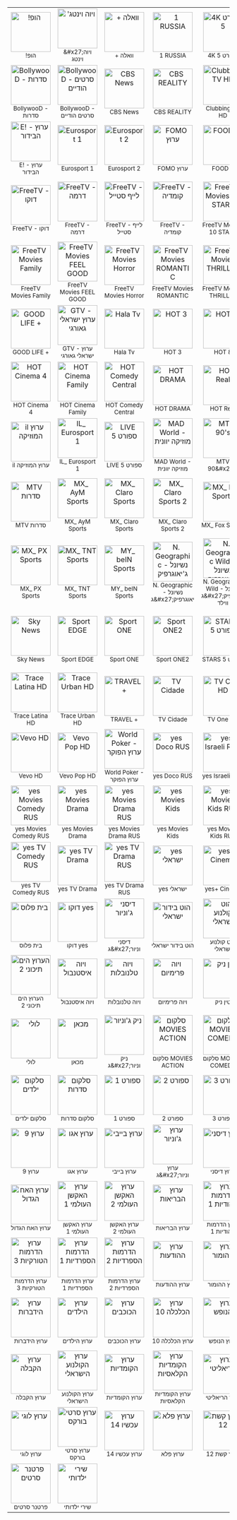 <table>
  <tr>
    <td align="center" valign="middle"><img alt="!הופ" src="https://raw.githubusercontent.com/shimon4-ux/resources/main/logos/%21%D7%94%D7%95%D7%A4.png" height="90"><br/><sub>!הופ</sub></td>
    <td align="center" valign="middle"><img alt="&#x27;ויוה וינטג" src="https://raw.githubusercontent.com/shimon4-ux/resources/main/logos/%27%D7%95%D7%99%D7%95%D7%94%20%D7%95%D7%99%D7%A0%D7%98%D7%92.png" height="90"><br/><sub>&amp;#x27;ויוה וינטג</sub></td>
    <td align="center" valign="middle"><img alt="+ וואלה" src="https://raw.githubusercontent.com/shimon4-ux/resources/main/logos/%2B%20%D7%95%D7%95%D7%90%D7%9C%D7%94.png" height="90"><br/><sub>+ וואלה</sub></td>
    <td align="center" valign="middle"><img alt="1 RUSSIA" src="https://raw.githubusercontent.com/shimon4-ux/resources/main/logos/1%20RUSSIA.png" height="90"><br/><sub>1 RUSSIA</sub></td>
    <td align="center" valign="middle"><img alt="4K ספורט 5" src="https://raw.githubusercontent.com/shimon4-ux/resources/main/logos/4K%20%D7%A1%D7%A4%D7%95%D7%A8%D7%98%205.png" height="90"><br/><sub>4K ספורט 5</sub></td>
    <td align="center" valign="middle"><img alt="A+" src="https://raw.githubusercontent.com/shimon4-ux/resources/main/logos/A%2B.png" height="90"><br/><sub>A+</sub></td>
    <td align="center" valign="middle"><img alt="Animal planet" src="https://raw.githubusercontent.com/shimon4-ux/resources/main/logos/Animal%20planet.png" height="90"><br/><sub>Animal planet</sub></td>
    <td align="center" valign="middle"><img alt="BBC News" src="https://raw.githubusercontent.com/shimon4-ux/resources/main/logos/BBC%20News.png" height="90"><br/><sub>BBC News</sub></td>
  </tr>
  <tr>
    <td align="center" valign="middle"><img alt="BollywooD - סדרות" src="https://raw.githubusercontent.com/shimon4-ux/resources/main/logos/BollywooD%20-%20%D7%A1%D7%93%D7%A8%D7%95%D7%AA.png" height="90"><br/><sub>BollywooD - סדרות</sub></td>
    <td align="center" valign="middle"><img alt="BollywooD - סרטים הודיים" src="https://raw.githubusercontent.com/shimon4-ux/resources/main/logos/BollywooD%20-%20%D7%A1%D7%A8%D7%98%D7%99%D7%9D%20%D7%94%D7%95%D7%93%D7%99%D7%99%D7%9D.png" height="90"><br/><sub>BollywooD - סרטים הודיים</sub></td>
    <td align="center" valign="middle"><img alt="CBS News" src="https://raw.githubusercontent.com/shimon4-ux/resources/main/logos/CBS%20News.jpg" height="90"><br/><sub>CBS News</sub></td>
    <td align="center" valign="middle"><img alt="CBS REALITY" src="https://raw.githubusercontent.com/shimon4-ux/resources/main/logos/CBS%20REALITY.png" height="90"><br/><sub>CBS REALITY</sub></td>
    <td align="center" valign="middle"><img alt="Clubbing TV HD" src="https://raw.githubusercontent.com/shimon4-ux/resources/main/logos/Clubbing%20TV%20HD.png" height="90"><br/><sub>Clubbing TV HD</sub></td>
    <td align="center" valign="middle"><img alt="CNN USA" src="https://raw.githubusercontent.com/shimon4-ux/resources/main/logos/CNN%20USA.png" height="90"><br/><sub>CNN USA</sub></td>
    <td align="center" valign="middle"><img alt="DAZN כדורגל נשים" src="https://raw.githubusercontent.com/shimon4-ux/resources/main/logos/DAZN%20%D7%9B%D7%93%D7%95%D7%A8%D7%92%D7%9C%20%D7%A0%D7%A9%D7%99%D7%9D.jpg" height="90"><br/><sub>DAZN כדורגל נשים</sub></td>
    <td align="center" valign="middle"><img alt="DAZN קומבט" src="https://raw.githubusercontent.com/shimon4-ux/resources/main/logos/DAZN%20%D7%A7%D7%95%D7%9E%D7%91%D7%98.jpg" height="90"><br/><sub>DAZN קומבט</sub></td>
  </tr>
  <tr>
    <td align="center" valign="middle"><img alt="E! - ערוץ הבידור" src="https://raw.githubusercontent.com/shimon4-ux/resources/main/logos/E%21%20-%20%D7%A2%D7%A8%D7%95%D7%A5%20%D7%94%D7%91%D7%99%D7%93%D7%95%D7%A8.png" height="90"><br/><sub>E! - ערוץ הבידור</sub></td>
    <td align="center" valign="middle"><img alt="Eurosport 1" src="https://raw.githubusercontent.com/shimon4-ux/resources/main/logos/Eurosport%201.png" height="90"><br/><sub>Eurosport 1</sub></td>
    <td align="center" valign="middle"><img alt="Eurosport 2" src="https://raw.githubusercontent.com/shimon4-ux/resources/main/logos/Eurosport%202.png" height="90"><br/><sub>Eurosport 2</sub></td>
    <td align="center" valign="middle"><img alt="FOMO ערוץ" src="https://raw.githubusercontent.com/shimon4-ux/resources/main/logos/FOMO%20%D7%A2%D7%A8%D7%95%D7%A5.png" height="90"><br/><sub>FOMO ערוץ</sub></td>
    <td align="center" valign="middle"><img alt="FOOD +" src="https://raw.githubusercontent.com/shimon4-ux/resources/main/logos/FOOD%20%2B.png" height="90"><br/><sub>FOOD +</sub></td>
    <td align="center" valign="middle"><img alt="Foody" src="https://raw.githubusercontent.com/shimon4-ux/resources/main/logos/Foody.png" height="90"><br/><sub>Foody</sub></td>
    <td align="center" valign="middle"><img alt="FreeTV - אוכל" src="https://raw.githubusercontent.com/shimon4-ux/resources/main/logos/FreeTV%20-%20%D7%90%D7%95%D7%9B%D7%9C.png" height="90"><br/><sub>FreeTV - אוכל</sub></td>
    <td align="center" valign="middle"><img alt="FreeTV - דוק" src="https://raw.githubusercontent.com/shimon4-ux/resources/main/logos/FreeTV%20-%20%D7%93%D7%95%D7%A7.png" height="90"><br/><sub>FreeTV - דוק</sub></td>
  </tr>
  <tr>
    <td align="center" valign="middle"><img alt="FreeTV - דוקו" src="https://raw.githubusercontent.com/shimon4-ux/resources/main/logos/FreeTV%20-%20%D7%93%D7%95%D7%A7%D7%95.png" height="90"><br/><sub>FreeTV - דוקו</sub></td>
    <td align="center" valign="middle"><img alt="FreeTV - דרמה" src="https://raw.githubusercontent.com/shimon4-ux/resources/main/logos/FreeTV%20-%20%D7%93%D7%A8%D7%9E%D7%94.png" height="90"><br/><sub>FreeTV - דרמה</sub></td>
    <td align="center" valign="middle"><img alt="FreeTV - לייף סטייל" src="https://raw.githubusercontent.com/shimon4-ux/resources/main/logos/FreeTV%20-%20%D7%9C%D7%99%D7%99%D7%A3%20%D7%A1%D7%98%D7%99%D7%99%D7%9C.png" height="90"><br/><sub>FreeTV - לייף סטייל</sub></td>
    <td align="center" valign="middle"><img alt="FreeTV - קומדיה" src="https://raw.githubusercontent.com/shimon4-ux/resources/main/logos/FreeTV%20-%20%D7%A7%D7%95%D7%9E%D7%93%D7%99%D7%94.png" height="90"><br/><sub>FreeTV - קומדיה</sub></td>
    <td align="center" valign="middle"><img alt="FreeTV Movies 10 STARS" src="https://raw.githubusercontent.com/shimon4-ux/resources/main/logos/FreeTV%20Movies%2010%20STARS.png" height="90"><br/><sub>FreeTV Movies 10 STARS</sub></td>
    <td align="center" valign="middle"><img alt="FreeTV Movies Action" src="https://raw.githubusercontent.com/shimon4-ux/resources/main/logos/FreeTV%20Movies%20Action.png" height="90"><br/><sub>FreeTV Movies Action</sub></td>
    <td align="center" valign="middle"><img alt="FreeTV Movies Comedy" src="https://raw.githubusercontent.com/shimon4-ux/resources/main/logos/FreeTV%20Movies%20Comedy.png" height="90"><br/><sub>FreeTV Movies Comedy</sub></td>
    <td align="center" valign="middle"><img alt="FreeTV Movies Drama" src="https://raw.githubusercontent.com/shimon4-ux/resources/main/logos/FreeTV%20Movies%20Drama.png" height="90"><br/><sub>FreeTV Movies Drama</sub></td>
  </tr>
  <tr>
    <td align="center" valign="middle"><img alt="FreeTV Movies Family" src="https://raw.githubusercontent.com/shimon4-ux/resources/main/logos/FreeTV%20Movies%20Family.png" height="90"><br/><sub>FreeTV Movies Family</sub></td>
    <td align="center" valign="middle"><img alt="FreeTV Movies FEEL GOOD" src="https://raw.githubusercontent.com/shimon4-ux/resources/main/logos/FreeTV%20Movies%20FEEL%20GOOD.png" height="90"><br/><sub>FreeTV Movies FEEL GOOD</sub></td>
    <td align="center" valign="middle"><img alt="FreeTV Movies Horror" src="https://raw.githubusercontent.com/shimon4-ux/resources/main/logos/FreeTV%20Movies%20Horror.png" height="90"><br/><sub>FreeTV Movies Horror</sub></td>
    <td align="center" valign="middle"><img alt="FreeTV Movies ROMANTIC" src="https://raw.githubusercontent.com/shimon4-ux/resources/main/logos/FreeTV%20Movies%20ROMANTIC.png" height="90"><br/><sub>FreeTV Movies ROMANTIC</sub></td>
    <td align="center" valign="middle"><img alt="FreeTV Movies THRILLER" src="https://raw.githubusercontent.com/shimon4-ux/resources/main/logos/FreeTV%20Movies%20THRILLER.png" height="90"><br/><sub>FreeTV Movies THRILLER</sub></td>
    <td align="center" valign="middle"><img alt="FreeTV Movies ישראלי" src="https://raw.githubusercontent.com/shimon4-ux/resources/main/logos/FreeTV%20Movies%20%D7%99%D7%A9%D7%A8%D7%90%D7%9C%D7%99.png" height="90"><br/><sub>FreeTV Movies ישראלי</sub></td>
    <td align="center" valign="middle"><img alt="FreeTV Series Global" src="https://raw.githubusercontent.com/shimon4-ux/resources/main/logos/FreeTV%20Series%20Global.png" height="90"><br/><sub>FreeTV Series Global</sub></td>
    <td align="center" valign="middle"><img alt="GOLD ספורט 5" src="https://raw.githubusercontent.com/shimon4-ux/resources/main/logos/GOLD%20%D7%A1%D7%A4%D7%95%D7%A8%D7%98%205.png" height="90"><br/><sub>GOLD ספורט 5</sub></td>
  </tr>
  <tr>
    <td align="center" valign="middle"><img alt="GOOD LIFE +" src="https://raw.githubusercontent.com/shimon4-ux/resources/main/logos/GOOD%20LIFE%20%2B.png" height="90"><br/><sub>GOOD LIFE +</sub></td>
    <td align="center" valign="middle"><img alt="GTV - ערוץ ישראלי גאורגי" src="https://raw.githubusercontent.com/shimon4-ux/resources/main/logos/GTV%20-%20%D7%A2%D7%A8%D7%95%D7%A5%20%D7%99%D7%A9%D7%A8%D7%90%D7%9C%D7%99%20%D7%92%D7%90%D7%95%D7%A8%D7%92%D7%99.png" height="90"><br/><sub>GTV - ערוץ ישראלי גאורגי</sub></td>
    <td align="center" valign="middle"><img alt="Hala Tv" src="https://raw.githubusercontent.com/shimon4-ux/resources/main/logos/Hala%20Tv.png" height="90"><br/><sub>Hala Tv</sub></td>
    <td align="center" valign="middle"><img alt="HOT 3" src="https://raw.githubusercontent.com/shimon4-ux/resources/main/logos/HOT%203.png" height="90"><br/><sub>HOT 3</sub></td>
    <td align="center" valign="middle"><img alt="HOT 8" src="https://raw.githubusercontent.com/shimon4-ux/resources/main/logos/HOT%208.png" height="90"><br/><sub>HOT 8</sub></td>
    <td align="center" valign="middle"><img alt="HOT Cinema 1" src="https://raw.githubusercontent.com/shimon4-ux/resources/main/logos/HOT%20Cinema%201.png" height="90"><br/><sub>HOT Cinema 1</sub></td>
    <td align="center" valign="middle"><img alt="HOT Cinema 2" src="https://raw.githubusercontent.com/shimon4-ux/resources/main/logos/HOT%20Cinema%202.png" height="90"><br/><sub>HOT Cinema 2</sub></td>
    <td align="center" valign="middle"><img alt="HOT Cinema 3" src="https://raw.githubusercontent.com/shimon4-ux/resources/main/logos/HOT%20Cinema%203.png" height="90"><br/><sub>HOT Cinema 3</sub></td>
  </tr>
  <tr>
    <td align="center" valign="middle"><img alt="HOT Cinema 4" src="https://raw.githubusercontent.com/shimon4-ux/resources/main/logos/HOT%20Cinema%204.png" height="90"><br/><sub>HOT Cinema 4</sub></td>
    <td align="center" valign="middle"><img alt="HOT Cinema Family" src="https://raw.githubusercontent.com/shimon4-ux/resources/main/logos/HOT%20Cinema%20Family.png" height="90"><br/><sub>HOT Cinema Family</sub></td>
    <td align="center" valign="middle"><img alt="HOT Comedy Central" src="https://raw.githubusercontent.com/shimon4-ux/resources/main/logos/HOT%20Comedy%20Central.png" height="90"><br/><sub>HOT Comedy Central</sub></td>
    <td align="center" valign="middle"><img alt="HOT DRAMA" src="https://raw.githubusercontent.com/shimon4-ux/resources/main/logos/HOT%20DRAMA.png" height="90"><br/><sub>HOT DRAMA</sub></td>
    <td align="center" valign="middle"><img alt="HOT Real" src="https://raw.githubusercontent.com/shimon4-ux/resources/main/logos/HOT%20Real.png" height="90"><br/><sub>HOT Real</sub></td>
    <td align="center" valign="middle"><img alt="HOT Zone" src="https://raw.githubusercontent.com/shimon4-ux/resources/main/logos/HOT%20Zone.png" height="90"><br/><sub>HOT Zone</sub></td>
    <td align="center" valign="middle"><img alt="i24NEWS בעברית" src="https://raw.githubusercontent.com/shimon4-ux/resources/main/logos/i24NEWS%20%D7%91%D7%A2%D7%91%D7%A8%D7%99%D7%AA.png" height="90"><br/><sub>i24NEWS בעברית</sub></td>
    <td align="center" valign="middle"><img alt="IETV ערוץ הישראלי-אתיופי" src="https://raw.githubusercontent.com/shimon4-ux/resources/main/logos/IETV%20%D7%A2%D7%A8%D7%95%D7%A5%20%D7%94%D7%99%D7%A9%D7%A8%D7%90%D7%9C%D7%99-%D7%90%D7%AA%D7%99%D7%95%D7%A4%D7%99.png" height="90"><br/><sub>IETV ערוץ הישראלי-אתיופי</sub></td>
  </tr>
  <tr>
    <td align="center" valign="middle"><img alt="il ערוץ המוזיקה" src="https://raw.githubusercontent.com/shimon4-ux/resources/main/logos/il%20%D7%A2%D7%A8%D7%95%D7%A5%20%D7%94%D7%9E%D7%95%D7%96%D7%99%D7%A7%D7%94.png" height="90"><br/><sub>il ערוץ המוזיקה</sub></td>
    <td align="center" valign="middle"><img alt="IL_ Eurosport 1" src="https://raw.githubusercontent.com/shimon4-ux/resources/main/logos/IL_%20Eurosport%201.png" height="90"><br/><sub>IL_ Eurosport 1</sub></td>
    <td align="center" valign="middle"><img alt="LIVE ספורט 5" src="https://raw.githubusercontent.com/shimon4-ux/resources/main/logos/LIVE%20%D7%A1%D7%A4%D7%95%D7%A8%D7%98%205.png" height="90"><br/><sub>LIVE ספורט 5</sub></td>
    <td align="center" valign="middle"><img alt="MAD World - מוזיקה יוונית" src="https://raw.githubusercontent.com/shimon4-ux/resources/main/logos/MAD%20World%20-%20%D7%9E%D7%95%D7%96%D7%99%D7%A7%D7%94%20%D7%99%D7%95%D7%95%D7%A0%D7%99%D7%AA.png" height="90"><br/><sub>MAD World - מוזיקה יוונית</sub></td>
    <td align="center" valign="middle"><img alt="MTV 90&#x27;s" src="https://raw.githubusercontent.com/shimon4-ux/resources/main/logos/MTV%2090%27s.png" height="90"><br/><sub>MTV 90&amp;#x27;s</sub></td>
    <td align="center" valign="middle"><img alt="MTV HITS" src="https://raw.githubusercontent.com/shimon4-ux/resources/main/logos/MTV%20HITS.png" height="90"><br/><sub>MTV HITS</sub></td>
    <td align="center" valign="middle"><img alt="MTV Israel" src="https://raw.githubusercontent.com/shimon4-ux/resources/main/logos/MTV%20Israel.png" height="90"><br/><sub>MTV Israel</sub></td>
    <td align="center" valign="middle"><img alt="MTV LIVE HD" src="https://raw.githubusercontent.com/shimon4-ux/resources/main/logos/MTV%20LIVE%20HD.png" height="90"><br/><sub>MTV LIVE HD</sub></td>
  </tr>
  <tr>
    <td align="center" valign="middle"><img alt="MTV סדרות" src="https://raw.githubusercontent.com/shimon4-ux/resources/main/logos/MTV%20%D7%A1%D7%93%D7%A8%D7%95%D7%AA.png" height="90"><br/><sub>MTV סדרות</sub></td>
    <td align="center" valign="middle"><img alt="MX_ AyM Sports" src="https://raw.githubusercontent.com/shimon4-ux/resources/main/logos/MX_%20AyM%20Sports.png" height="90"><br/><sub>MX_ AyM Sports</sub></td>
    <td align="center" valign="middle"><img alt="MX_ Claro Sports" src="https://raw.githubusercontent.com/shimon4-ux/resources/main/logos/MX_%20Claro%20Sports.png" height="90"><br/><sub>MX_ Claro Sports</sub></td>
    <td align="center" valign="middle"><img alt="MX_ Claro Sports 2" src="https://raw.githubusercontent.com/shimon4-ux/resources/main/logos/MX_%20Claro%20Sports%202.png" height="90"><br/><sub>MX_ Claro Sports 2</sub></td>
    <td align="center" valign="middle"><img alt="MX_ Fox Sports" src="https://raw.githubusercontent.com/shimon4-ux/resources/main/logos/MX_%20Fox%20Sports.png" height="90"><br/><sub>MX_ Fox Sports</sub></td>
    <td align="center" valign="middle"><img alt="MX_ Fox Sports 2" src="https://raw.githubusercontent.com/shimon4-ux/resources/main/logos/MX_%20Fox%20Sports%202.png" height="90"><br/><sub>MX_ Fox Sports 2</sub></td>
    <td align="center" valign="middle"><img alt="MX_ Fox Sports 3" src="https://raw.githubusercontent.com/shimon4-ux/resources/main/logos/MX_%20Fox%20Sports%203.png" height="90"><br/><sub>MX_ Fox Sports 3</sub></td>
    <td align="center" valign="middle"><img alt="MX_ Fox Sports Premium" src="https://raw.githubusercontent.com/shimon4-ux/resources/main/logos/MX_%20Fox%20Sports%20Premium.png" height="90"><br/><sub>MX_ Fox Sports Premium</sub></td>
  </tr>
  <tr>
    <td align="center" valign="middle"><img alt="MX_ PX Sports" src="https://raw.githubusercontent.com/shimon4-ux/resources/main/logos/MX_%20PX%20Sports.png" height="90"><br/><sub>MX_ PX Sports</sub></td>
    <td align="center" valign="middle"><img alt="MX_ TNT Sports" src="https://raw.githubusercontent.com/shimon4-ux/resources/main/logos/MX_%20TNT%20Sports.png" height="90"><br/><sub>MX_ TNT Sports</sub></td>
    <td align="center" valign="middle"><img alt="MY_ beIN Sports" src="https://raw.githubusercontent.com/shimon4-ux/resources/main/logos/MY_%20beIN%20Sports.png" height="90"><br/><sub>MY_ beIN Sports</sub></td>
    <td align="center" valign="middle"><img alt="N. Geographic - נשיונל ג&#x27;יאוגרפיק" src="https://raw.githubusercontent.com/shimon4-ux/resources/main/logos/N.%20Geographic%20-%20%D7%A0%D7%A9%D7%99%D7%95%D7%A0%D7%9C%20%D7%92%27%D7%99%D7%90%D7%95%D7%92%D7%A8%D7%A4%D7%99%D7%A7.png" height="90"><br/><sub>N. Geographic - נשיונל ג&amp;#x27;יאוגרפיק</sub></td>
    <td align="center" valign="middle"><img alt="N. Geographic Wild - נשיונל ג&#x27;יאוגרפיק ווילד" src="https://raw.githubusercontent.com/shimon4-ux/resources/main/logos/N.%20Geographic%20Wild%20-%20%D7%A0%D7%A9%D7%99%D7%95%D7%A0%D7%9C%20%D7%92%27%D7%99%D7%90%D7%95%D7%92%D7%A8%D7%A4%D7%99%D7%A7%20%D7%95%D7%95%D7%99%D7%9C%D7%93.png" height="90"><br/><sub>N. Geographic Wild - נשיונל ג&amp;#x27;יאוגרפיק ווילד</sub></td>
    <td align="center" valign="middle"><img alt="Nickelodeon - ניקלודיאון (yes)" src="https://raw.githubusercontent.com/shimon4-ux/resources/main/logos/Nickelodeon%20-%20%D7%A0%D7%99%D7%A7%D7%9C%D7%95%D7%93%D7%99%D7%90%D7%95%D7%9F%20%28yes%29.png" height="90"><br/><sub>Nickelodeon - ניקלודיאון (yes)</sub></td>
    <td align="center" valign="middle"><img alt="ONE Doco" src="https://raw.githubusercontent.com/shimon4-ux/resources/main/logos/ONE%20Doco.png" height="90"><br/><sub>ONE Doco</sub></td>
    <td align="center" valign="middle"><img alt="PLUS ספורט 5" src="https://raw.githubusercontent.com/shimon4-ux/resources/main/logos/PLUS%20%D7%A1%D7%A4%D7%95%D7%A8%D7%98%205.png" height="90"><br/><sub>PLUS ספורט 5</sub></td>
  </tr>
  <tr>
    <td align="center" valign="middle"><img alt="Sky News" src="https://raw.githubusercontent.com/shimon4-ux/resources/main/logos/Sky%20News.png" height="90"><br/><sub>Sky News</sub></td>
    <td align="center" valign="middle"><img alt="Sport EDGE" src="https://raw.githubusercontent.com/shimon4-ux/resources/main/logos/Sport%20EDGE.png" height="90"><br/><sub>Sport EDGE</sub></td>
    <td align="center" valign="middle"><img alt="Sport ONE" src="https://raw.githubusercontent.com/shimon4-ux/resources/main/logos/Sport%20ONE.png" height="90"><br/><sub>Sport ONE</sub></td>
    <td align="center" valign="middle"><img alt="Sport ONE2" src="https://raw.githubusercontent.com/shimon4-ux/resources/main/logos/Sport%20ONE2.png" height="90"><br/><sub>Sport ONE2</sub></td>
    <td align="center" valign="middle"><img alt="STARS ספורט 5" src="https://raw.githubusercontent.com/shimon4-ux/resources/main/logos/STARS%20%D7%A1%D7%A4%D7%95%D7%A8%D7%98%205.png" height="90"><br/><sub>STARS ספורט 5</sub></td>
    <td align="center" valign="middle"><img alt="Stingray Naturescape HD" src="https://raw.githubusercontent.com/shimon4-ux/resources/main/logos/Stingray%20Naturescape%20HD.png" height="90"><br/><sub>Stingray Naturescape HD</sub></td>
    <td align="center" valign="middle"><img alt="Tele Ritmo HD" src="https://raw.githubusercontent.com/shimon4-ux/resources/main/logos/Tele%20Ritmo%20HD.png" height="90"><br/><sub>Tele Ritmo HD</sub></td>
    <td align="center" valign="middle"><img alt="TLC" src="https://raw.githubusercontent.com/shimon4-ux/resources/main/logos/TLC.png" height="90"><br/><sub>TLC</sub></td>
  </tr>
  <tr>
    <td align="center" valign="middle"><img alt="Trace Latina HD" src="https://raw.githubusercontent.com/shimon4-ux/resources/main/logos/Trace%20Latina%20HD.png" height="90"><br/><sub>Trace Latina HD</sub></td>
    <td align="center" valign="middle"><img alt="Trace Urban HD" src="https://raw.githubusercontent.com/shimon4-ux/resources/main/logos/Trace%20Urban%20HD.png" height="90"><br/><sub>Trace Urban HD</sub></td>
    <td align="center" valign="middle"><img alt="TRAVEL +" src="https://raw.githubusercontent.com/shimon4-ux/resources/main/logos/TRAVEL%20%2B.png" height="90"><br/><sub>TRAVEL +</sub></td>
    <td align="center" valign="middle"><img alt="TV Cidade" src="https://raw.githubusercontent.com/shimon4-ux/resources/main/logos/TV%20Cidade.png" height="90"><br/><sub>TV Cidade</sub></td>
    <td align="center" valign="middle"><img alt="TV One HD" src="https://raw.githubusercontent.com/shimon4-ux/resources/main/logos/TV%20One%20HD.png" height="90"><br/><sub>TV One HD</sub></td>
    <td align="center" valign="middle"><img alt="UFC Fight Pass" src="https://raw.githubusercontent.com/shimon4-ux/resources/main/logos/UFC%20Fight%20Pass.png" height="90"><br/><sub>UFC Fight Pass</sub></td>
    <td align="center" valign="middle"><img alt="US_ beIN Sports 3" src="https://raw.githubusercontent.com/shimon4-ux/resources/main/logos/US_%20beIN%20Sports%203.png" height="90"><br/><sub>US_ beIN Sports 3</sub></td>
    <td align="center" valign="middle"><img alt="UTV HD" src="https://raw.githubusercontent.com/shimon4-ux/resources/main/logos/UTV%20HD.png" height="90"><br/><sub>UTV HD</sub></td>
  </tr>
  <tr>
    <td align="center" valign="middle"><img alt="Vevo HD" src="https://raw.githubusercontent.com/shimon4-ux/resources/main/logos/Vevo%20HD.png" height="90"><br/><sub>Vevo HD</sub></td>
    <td align="center" valign="middle"><img alt="Vevo Pop HD" src="https://raw.githubusercontent.com/shimon4-ux/resources/main/logos/Vevo%20Pop%20HD.png" height="90"><br/><sub>Vevo Pop HD</sub></td>
    <td align="center" valign="middle"><img alt="World Poker - ערוץ הפוקר" src="https://raw.githubusercontent.com/shimon4-ux/resources/main/logos/World%20Poker%20-%20%D7%A2%D7%A8%D7%95%D7%A5%20%D7%94%D7%A4%D7%95%D7%A7%D7%A8.png" height="90"><br/><sub>World Poker - ערוץ הפוקר</sub></td>
    <td align="center" valign="middle"><img alt="yes Doco RUS" src="https://raw.githubusercontent.com/shimon4-ux/resources/main/logos/yes%20Doco%20RUS.png" height="90"><br/><sub>yes Doco RUS</sub></td>
    <td align="center" valign="middle"><img alt="yes Israeli RUS" src="https://raw.githubusercontent.com/shimon4-ux/resources/main/logos/yes%20Israeli%20RUS.png" height="90"><br/><sub>yes Israeli RUS</sub></td>
    <td align="center" valign="middle"><img alt="yes Movies Action" src="https://raw.githubusercontent.com/shimon4-ux/resources/main/logos/yes%20Movies%20Action.png" height="90"><br/><sub>yes Movies Action</sub></td>
    <td align="center" valign="middle"><img alt="yes Movies Action RUS" src="https://raw.githubusercontent.com/shimon4-ux/resources/main/logos/yes%20Movies%20Action%20RUS.png" height="90"><br/><sub>yes Movies Action RUS</sub></td>
    <td align="center" valign="middle"><img alt="yes Movies Comedy" src="https://raw.githubusercontent.com/shimon4-ux/resources/main/logos/yes%20Movies%20Comedy.png" height="90"><br/><sub>yes Movies Comedy</sub></td>
  </tr>
  <tr>
    <td align="center" valign="middle"><img alt="yes Movies Comedy RUS" src="https://raw.githubusercontent.com/shimon4-ux/resources/main/logos/yes%20Movies%20Comedy%20RUS.png" height="90"><br/><sub>yes Movies Comedy RUS</sub></td>
    <td align="center" valign="middle"><img alt="yes Movies Drama" src="https://raw.githubusercontent.com/shimon4-ux/resources/main/logos/yes%20Movies%20Drama.png" height="90"><br/><sub>yes Movies Drama</sub></td>
    <td align="center" valign="middle"><img alt="yes Movies Drama RUS" src="https://raw.githubusercontent.com/shimon4-ux/resources/main/logos/yes%20Movies%20Drama%20RUS.png" height="90"><br/><sub>yes Movies Drama RUS</sub></td>
    <td align="center" valign="middle"><img alt="yes Movies Kids" src="https://raw.githubusercontent.com/shimon4-ux/resources/main/logos/yes%20Movies%20Kids.png" height="90"><br/><sub>yes Movies Kids</sub></td>
    <td align="center" valign="middle"><img alt="yes Movies Kids RUS" src="https://raw.githubusercontent.com/shimon4-ux/resources/main/logos/yes%20Movies%20Kids%20RUS.png" height="90"><br/><sub>yes Movies Kids RUS</sub></td>
    <td align="center" valign="middle"><img alt="yes TV Action" src="https://raw.githubusercontent.com/shimon4-ux/resources/main/logos/yes%20TV%20Action.png" height="90"><br/><sub>yes TV Action</sub></td>
    <td align="center" valign="middle"><img alt="yes TV Action RUS" src="https://raw.githubusercontent.com/shimon4-ux/resources/main/logos/yes%20TV%20Action%20RUS.png" height="90"><br/><sub>yes TV Action RUS</sub></td>
    <td align="center" valign="middle"><img alt="yes TV Comedy" src="https://raw.githubusercontent.com/shimon4-ux/resources/main/logos/yes%20TV%20Comedy.png" height="90"><br/><sub>yes TV Comedy</sub></td>
  </tr>
  <tr>
    <td align="center" valign="middle"><img alt="yes TV Comedy RUS" src="https://raw.githubusercontent.com/shimon4-ux/resources/main/logos/yes%20TV%20Comedy%20RUS.png" height="90"><br/><sub>yes TV Comedy RUS</sub></td>
    <td align="center" valign="middle"><img alt="yes TV Drama" src="https://raw.githubusercontent.com/shimon4-ux/resources/main/logos/yes%20TV%20Drama.png" height="90"><br/><sub>yes TV Drama</sub></td>
    <td align="center" valign="middle"><img alt="yes TV Drama RUS" src="https://raw.githubusercontent.com/shimon4-ux/resources/main/logos/yes%20TV%20Drama%20RUS.png" height="90"><br/><sub>yes TV Drama RUS</sub></td>
    <td align="center" valign="middle"><img alt="yes ישראלי" src="https://raw.githubusercontent.com/shimon4-ux/resources/main/logos/yes%20%D7%99%D7%A9%D7%A8%D7%90%D7%9C%D7%99.png" height="90"><br/><sub>yes ישראלי</sub></td>
    <td align="center" valign="middle"><img alt="yes+ Cinema" src="https://raw.githubusercontent.com/shimon4-ux/resources/main/logos/yes%2B%20Cinema.png" height="90"><br/><sub>yes+ Cinema</sub></td>
    <td align="center" valign="middle"><img alt="yes+ Diamonds" src="https://raw.githubusercontent.com/shimon4-ux/resources/main/logos/yes%2B%20Diamonds.png" height="90"><br/><sub>yes+ Diamonds</sub></td>
    <td align="center" valign="middle"><img alt="Zoom - זום" src="https://raw.githubusercontent.com/shimon4-ux/resources/main/logos/Zoom%20-%20%D7%96%D7%95%D7%9D.png" height="90"><br/><sub>Zoom - זום</sub></td>
    <td align="center" valign="middle"><img alt="Zoom Toon" src="https://raw.githubusercontent.com/shimon4-ux/resources/main/logos/Zoom%20Toon.png" height="90"><br/><sub>Zoom Toon</sub></td>
  </tr>
  <tr>
    <td align="center" valign="middle"><img alt="בית פלוס" src="https://raw.githubusercontent.com/shimon4-ux/resources/main/logos/%D7%91%D7%99%D7%AA%20%D7%A4%D7%9C%D7%95%D7%A1.png" height="90"><br/><sub>בית פלוס</sub></td>
    <td align="center" valign="middle"><img alt="דוקו yes" src="https://raw.githubusercontent.com/shimon4-ux/resources/main/logos/%D7%93%D7%95%D7%A7%D7%95%20yes.png" height="90"><br/><sub>דוקו yes</sub></td>
    <td align="center" valign="middle"><img alt="דיסני ג&#x27;וניור" src="https://raw.githubusercontent.com/shimon4-ux/resources/main/logos/%D7%93%D7%99%D7%A1%D7%A0%D7%99%20%D7%92%27%D7%95%D7%A0%D7%99%D7%95%D7%A8.png" height="90"><br/><sub>דיסני ג&amp;#x27;וניור</sub></td>
    <td align="center" valign="middle"><img alt="הוט בידור ישראלי" src="https://raw.githubusercontent.com/shimon4-ux/resources/main/logos/%D7%94%D7%95%D7%98%20%D7%91%D7%99%D7%93%D7%95%D7%A8%20%D7%99%D7%A9%D7%A8%D7%90%D7%9C%D7%99.png" height="90"><br/><sub>הוט בידור ישראלי</sub></td>
    <td align="center" valign="middle"><img alt="הוט קולנוע ישראלי" src="https://raw.githubusercontent.com/shimon4-ux/resources/main/logos/%D7%94%D7%95%D7%98%20%D7%A7%D7%95%D7%9C%D7%A0%D7%95%D7%A2%20%D7%99%D7%A9%D7%A8%D7%90%D7%9C%D7%99.png" height="90"><br/><sub>הוט קולנוע ישראלי</sub></td>
    <td align="center" valign="middle"><img alt="הופ! ילדות ישראלית" src="https://raw.githubusercontent.com/shimon4-ux/resources/main/logos/%D7%94%D7%95%D7%A4%21%20%D7%99%D7%9C%D7%93%D7%95%D7%AA%20%D7%99%D7%A9%D7%A8%D7%90%D7%9C%D7%99%D7%AA.png" height="90"><br/><sub>הופ! ילדות ישראלית</sub></td>
    <td align="center" valign="middle"><img alt="הערוץ הים תיכוני" src="https://raw.githubusercontent.com/shimon4-ux/resources/main/logos/%D7%94%D7%A2%D7%A8%D7%95%D7%A5%20%D7%94%D7%99%D7%9D%20%D7%AA%D7%99%D7%9B%D7%95%D7%A0%D7%99.png" height="90"><br/><sub>הערוץ הים תיכוני</sub></td>
    <td align="center" valign="middle"><img alt="הערוץ הים תיכוני +" src="https://raw.githubusercontent.com/shimon4-ux/resources/main/logos/%D7%94%D7%A2%D7%A8%D7%95%D7%A5%20%D7%94%D7%99%D7%9D%20%D7%AA%D7%99%D7%9B%D7%95%D7%A0%D7%99%20%2B.png" height="90"><br/><sub>הערוץ הים תיכוני +</sub></td>
  </tr>
  <tr>
    <td align="center" valign="middle"><img alt="הערוץ הים תיכוני 2" src="https://raw.githubusercontent.com/shimon4-ux/resources/main/logos/%D7%94%D7%A2%D7%A8%D7%95%D7%A5%20%D7%94%D7%99%D7%9D%20%D7%AA%D7%99%D7%9B%D7%95%D7%A0%D7%99%202.png" height="90"><br/><sub>הערוץ הים תיכוני 2</sub></td>
    <td align="center" valign="middle"><img alt="ויוה איסטנבול" src="https://raw.githubusercontent.com/shimon4-ux/resources/main/logos/%D7%95%D7%99%D7%95%D7%94%20%D7%90%D7%99%D7%A1%D7%98%D7%A0%D7%91%D7%95%D7%9C.png" height="90"><br/><sub>ויוה איסטנבול</sub></td>
    <td align="center" valign="middle"><img alt="ויוה טלנובלות" src="https://raw.githubusercontent.com/shimon4-ux/resources/main/logos/%D7%95%D7%99%D7%95%D7%94%20%D7%98%D7%9C%D7%A0%D7%95%D7%91%D7%9C%D7%95%D7%AA.png" height="90"><br/><sub>ויוה טלנובלות</sub></td>
    <td align="center" valign="middle"><img alt="ויוה פרימיום" src="https://raw.githubusercontent.com/shimon4-ux/resources/main/logos/%D7%95%D7%99%D7%95%D7%94%20%D7%A4%D7%A8%D7%99%D7%9E%D7%99%D7%95%D7%9D.png" height="90"><br/><sub>ויוה פרימיום</sub></td>
    <td align="center" valign="middle"><img alt="טין ניק" src="https://raw.githubusercontent.com/shimon4-ux/resources/main/logos/%D7%98%D7%99%D7%9F%20%D7%A0%D7%99%D7%A7.png" height="90"><br/><sub>טין ניק</sub></td>
    <td align="center" valign="middle"><img alt="ילדותי" src="https://raw.githubusercontent.com/shimon4-ux/resources/main/logos/%D7%99%D7%9C%D7%93%D7%95%D7%AA%D7%99.png" height="90"><br/><sub>ילדותי</sub></td>
    <td align="center" valign="middle"><img alt="כאן חינוכית" src="https://raw.githubusercontent.com/shimon4-ux/resources/main/logos/%D7%9B%D7%90%D7%9F%20%D7%97%D7%99%D7%A0%D7%95%D7%9B%D7%99%D7%AA.png" height="90"><br/><sub>כאן חינוכית</sub></td>
    <td align="center" valign="middle"><img alt="כנסת 99" src="https://raw.githubusercontent.com/shimon4-ux/resources/main/logos/%D7%9B%D7%A0%D7%A1%D7%AA%2099.png" height="90"><br/><sub>כנסת 99</sub></td>
  </tr>
  <tr>
    <td align="center" valign="middle"><img alt="לולי" src="https://raw.githubusercontent.com/shimon4-ux/resources/main/logos/%D7%9C%D7%95%D7%9C%D7%99.png" height="90"><br/><sub>לולי</sub></td>
    <td align="center" valign="middle"><img alt="מכאן" src="https://raw.githubusercontent.com/shimon4-ux/resources/main/logos/%D7%9E%D7%9B%D7%90%D7%9F.png" height="90"><br/><sub>מכאן</sub></td>
    <td align="center" valign="middle"><img alt="ניק ג&#x27;וניור" src="https://raw.githubusercontent.com/shimon4-ux/resources/main/logos/%D7%A0%D7%99%D7%A7%20%D7%92%27%D7%95%D7%A0%D7%99%D7%95%D7%A8.png" height="90"><br/><sub>ניק ג&amp;#x27;וניור</sub></td>
    <td align="center" valign="middle"><img alt="סלקום MOVIES ACTION" src="https://raw.githubusercontent.com/shimon4-ux/resources/main/logos/%D7%A1%D7%9C%D7%A7%D7%95%D7%9D%20MOVIES%20ACTION.png" height="90"><br/><sub>סלקום MOVIES ACTION</sub></td>
    <td align="center" valign="middle"><img alt="סלקום MOVIES COMEDY" src="https://raw.githubusercontent.com/shimon4-ux/resources/main/logos/%D7%A1%D7%9C%D7%A7%D7%95%D7%9D%20MOVIES%20COMEDY.png" height="90"><br/><sub>סלקום MOVIES COMEDY</sub></td>
    <td align="center" valign="middle"><img alt="סלקום MOVIES DRAMA" src="https://raw.githubusercontent.com/shimon4-ux/resources/main/logos/%D7%A1%D7%9C%D7%A7%D7%95%D7%9D%20MOVIES%20DRAMA.png" height="90"><br/><sub>סלקום MOVIES DRAMA</sub></td>
    <td align="center" valign="middle"><img alt="סלקום MOVIES Family" src="https://raw.githubusercontent.com/shimon4-ux/resources/main/logos/%D7%A1%D7%9C%D7%A7%D7%95%D7%9D%20MOVIES%20Family.png" height="90"><br/><sub>סלקום MOVIES Family</sub></td>
    <td align="center" valign="middle"><img alt="סלקום דוקו" src="https://raw.githubusercontent.com/shimon4-ux/resources/main/logos/%D7%A1%D7%9C%D7%A7%D7%95%D7%9D%20%D7%93%D7%95%D7%A7%D7%95.png" height="90"><br/><sub>סלקום דוקו</sub></td>
  </tr>
  <tr>
    <td align="center" valign="middle"><img alt="סלקום ילדים" src="https://raw.githubusercontent.com/shimon4-ux/resources/main/logos/%D7%A1%D7%9C%D7%A7%D7%95%D7%9D%20%D7%99%D7%9C%D7%93%D7%99%D7%9D.png" height="90"><br/><sub>סלקום ילדים</sub></td>
    <td align="center" valign="middle"><img alt="סלקום סדרות" src="https://raw.githubusercontent.com/shimon4-ux/resources/main/logos/%D7%A1%D7%9C%D7%A7%D7%95%D7%9D%20%D7%A1%D7%93%D7%A8%D7%95%D7%AA.png" height="90"><br/><sub>סלקום סדרות</sub></td>
    <td align="center" valign="middle"><img alt="ספורט 1" src="https://raw.githubusercontent.com/shimon4-ux/resources/main/logos/%D7%A1%D7%A4%D7%95%D7%A8%D7%98%201.png" height="90"><br/><sub>ספורט 1</sub></td>
    <td align="center" valign="middle"><img alt="ספורט 2" src="https://raw.githubusercontent.com/shimon4-ux/resources/main/logos/%D7%A1%D7%A4%D7%95%D7%A8%D7%98%202.png" height="90"><br/><sub>ספורט 2</sub></td>
    <td align="center" valign="middle"><img alt="ספורט 3" src="https://raw.githubusercontent.com/shimon4-ux/resources/main/logos/%D7%A1%D7%A4%D7%95%D7%A8%D7%98%203.png" height="90"><br/><sub>ספורט 3</sub></td>
    <td align="center" valign="middle"><img alt="ספורט 4" src="https://raw.githubusercontent.com/shimon4-ux/resources/main/logos/%D7%A1%D7%A4%D7%95%D7%A8%D7%98%204.png" height="90"><br/><sub>ספורט 4</sub></td>
    <td align="center" valign="middle"><img alt="ספורט 5" src="https://raw.githubusercontent.com/shimon4-ux/resources/main/logos/%D7%A1%D7%A4%D7%95%D7%A8%D7%98%205.png" height="90"><br/><sub>ספורט 5</sub></td>
    <td align="center" valign="middle"><img alt="ערוץ 24" src="https://raw.githubusercontent.com/shimon4-ux/resources/main/logos/%D7%A2%D7%A8%D7%95%D7%A5%2024.png" height="90"><br/><sub>ערוץ 24</sub></td>
  </tr>
  <tr>
    <td align="center" valign="middle"><img alt="ערוץ 9" src="https://raw.githubusercontent.com/shimon4-ux/resources/main/logos/%D7%A2%D7%A8%D7%95%D7%A5%209.png" height="90"><br/><sub>ערוץ 9</sub></td>
    <td align="center" valign="middle"><img alt="ערוץ אגו" src="https://raw.githubusercontent.com/shimon4-ux/resources/main/logos/%D7%A2%D7%A8%D7%95%D7%A5%20%D7%90%D7%92%D7%95.png" height="90"><br/><sub>ערוץ אגו</sub></td>
    <td align="center" valign="middle"><img alt="ערוץ בייבי" src="https://raw.githubusercontent.com/shimon4-ux/resources/main/logos/%D7%A2%D7%A8%D7%95%D7%A5%20%D7%91%D7%99%D7%99%D7%91%D7%99.png" height="90"><br/><sub>ערוץ בייבי</sub></td>
    <td align="center" valign="middle"><img alt="ערוץ ג&#x27;וניור" src="https://raw.githubusercontent.com/shimon4-ux/resources/main/logos/%D7%A2%D7%A8%D7%95%D7%A5%20%D7%92%27%D7%95%D7%A0%D7%99%D7%95%D7%A8.png" height="90"><br/><sub>ערוץ ג&amp;#x27;וניור</sub></td>
    <td align="center" valign="middle"><img alt="ערוץ דיסני" src="https://raw.githubusercontent.com/shimon4-ux/resources/main/logos/%D7%A2%D7%A8%D7%95%D7%A5%20%D7%93%D7%99%D7%A1%D7%A0%D7%99.png" height="90"><br/><sub>ערוץ דיסני</sub></td>
    <td align="center" valign="middle"><img alt="ערוץ דיסקברי" src="https://raw.githubusercontent.com/shimon4-ux/resources/main/logos/%D7%A2%D7%A8%D7%95%D7%A5%20%D7%93%D7%99%D7%A1%D7%A7%D7%91%D7%A8%D7%99.png" height="90"><br/><sub>ערוץ דיסקברי</sub></td>
    <td align="center" valign="middle"><img alt="ערוץ האוכל" src="https://raw.githubusercontent.com/shimon4-ux/resources/main/logos/%D7%A2%D7%A8%D7%95%D7%A5%20%D7%94%D7%90%D7%95%D7%9B%D7%9C.png" height="90"><br/><sub>ערוץ האוכל</sub></td>
    <td align="center" valign="middle"><img alt="ערוץ האופנה הישראלי" src="https://raw.githubusercontent.com/shimon4-ux/resources/main/logos/%D7%A2%D7%A8%D7%95%D7%A5%20%D7%94%D7%90%D7%95%D7%A4%D7%A0%D7%94%20%D7%94%D7%99%D7%A9%D7%A8%D7%90%D7%9C%D7%99.png" height="90"><br/><sub>ערוץ האופנה הישראלי</sub></td>
  </tr>
  <tr>
    <td align="center" valign="middle"><img alt="ערוץ האח הגדול" src="https://raw.githubusercontent.com/shimon4-ux/resources/main/logos/%D7%A2%D7%A8%D7%95%D7%A5%20%D7%94%D7%90%D7%97%20%D7%94%D7%92%D7%93%D7%95%D7%9C.png" height="90"><br/><sub>ערוץ האח הגדול</sub></td>
    <td align="center" valign="middle"><img alt="ערוץ האקשן העולמי 1" src="https://raw.githubusercontent.com/shimon4-ux/resources/main/logos/%D7%A2%D7%A8%D7%95%D7%A5%20%D7%94%D7%90%D7%A7%D7%A9%D7%9F%20%D7%94%D7%A2%D7%95%D7%9C%D7%9E%D7%99%201.png" height="90"><br/><sub>ערוץ האקשן העולמי 1</sub></td>
    <td align="center" valign="middle"><img alt="ערוץ האקשן העולמי 2" src="https://raw.githubusercontent.com/shimon4-ux/resources/main/logos/%D7%A2%D7%A8%D7%95%D7%A5%20%D7%94%D7%90%D7%A7%D7%A9%D7%9F%20%D7%94%D7%A2%D7%95%D7%9C%D7%9E%D7%99%202.png" height="90"><br/><sub>ערוץ האקשן העולמי 2</sub></td>
    <td align="center" valign="middle"><img alt="ערוץ הבריאות" src="https://raw.githubusercontent.com/shimon4-ux/resources/main/logos/%D7%A2%D7%A8%D7%95%D7%A5%20%D7%94%D7%91%D7%A8%D7%99%D7%90%D7%95%D7%AA.png" height="90"><br/><sub>ערוץ הבריאות</sub></td>
    <td align="center" valign="middle"><img alt="ערוץ הדרמות ההודיות 1" src="https://raw.githubusercontent.com/shimon4-ux/resources/main/logos/%D7%A2%D7%A8%D7%95%D7%A5%20%D7%94%D7%93%D7%A8%D7%9E%D7%95%D7%AA%20%D7%94%D7%94%D7%95%D7%93%D7%99%D7%95%D7%AA%201.png" height="90"><br/><sub>ערוץ הדרמות ההודיות 1</sub></td>
    <td align="center" valign="middle"><img alt="ערוץ הדרמות ההודיות 2" src="https://raw.githubusercontent.com/shimon4-ux/resources/main/logos/%D7%A2%D7%A8%D7%95%D7%A5%20%D7%94%D7%93%D7%A8%D7%9E%D7%95%D7%AA%20%D7%94%D7%94%D7%95%D7%93%D7%99%D7%95%D7%AA%202.png" height="90"><br/><sub>ערוץ הדרמות ההודיות 2</sub></td>
    <td align="center" valign="middle"><img alt="ערוץ הדרמות הטורקיות +" src="https://raw.githubusercontent.com/shimon4-ux/resources/main/logos/%D7%A2%D7%A8%D7%95%D7%A5%20%D7%94%D7%93%D7%A8%D7%9E%D7%95%D7%AA%20%D7%94%D7%98%D7%95%D7%A8%D7%A7%D7%99%D7%95%D7%AA%20%2B.png" height="90"><br/><sub>ערוץ הדרמות הטורקיות +</sub></td>
    <td align="center" valign="middle"><img alt="ערוץ הדרמות הטורקיות 2" src="https://raw.githubusercontent.com/shimon4-ux/resources/main/logos/%D7%A2%D7%A8%D7%95%D7%A5%20%D7%94%D7%93%D7%A8%D7%9E%D7%95%D7%AA%20%D7%94%D7%98%D7%95%D7%A8%D7%A7%D7%99%D7%95%D7%AA%202.png" height="90"><br/><sub>ערוץ הדרמות הטורקיות 2</sub></td>
  </tr>
  <tr>
    <td align="center" valign="middle"><img alt="ערוץ הדרמות הטורקיות 3" src="https://raw.githubusercontent.com/shimon4-ux/resources/main/logos/%D7%A2%D7%A8%D7%95%D7%A5%20%D7%94%D7%93%D7%A8%D7%9E%D7%95%D7%AA%20%D7%94%D7%98%D7%95%D7%A8%D7%A7%D7%99%D7%95%D7%AA%203.png" height="90"><br/><sub>ערוץ הדרמות הטורקיות 3</sub></td>
    <td align="center" valign="middle"><img alt="ערוץ הדרמות הספרדיות 1" src="https://raw.githubusercontent.com/shimon4-ux/resources/main/logos/%D7%A2%D7%A8%D7%95%D7%A5%20%D7%94%D7%93%D7%A8%D7%9E%D7%95%D7%AA%20%D7%94%D7%A1%D7%A4%D7%A8%D7%93%D7%99%D7%95%D7%AA%201.png" height="90"><br/><sub>ערוץ הדרמות הספרדיות 1</sub></td>
    <td align="center" valign="middle"><img alt="ערוץ הדרמות הספרדיות 2" src="https://raw.githubusercontent.com/shimon4-ux/resources/main/logos/%D7%A2%D7%A8%D7%95%D7%A5%20%D7%94%D7%93%D7%A8%D7%9E%D7%95%D7%AA%20%D7%94%D7%A1%D7%A4%D7%A8%D7%93%D7%99%D7%95%D7%AA%202.png" height="90"><br/><sub>ערוץ הדרמות הספרדיות 2</sub></td>
    <td align="center" valign="middle"><img alt="ערוץ ההודעות" src="https://raw.githubusercontent.com/shimon4-ux/resources/main/logos/%D7%A2%D7%A8%D7%95%D7%A5%20%D7%94%D7%94%D7%95%D7%93%D7%A2%D7%95%D7%AA.png" height="90"><br/><sub>ערוץ ההודעות</sub></td>
    <td align="center" valign="middle"><img alt="ערוץ ההומור" src="https://raw.githubusercontent.com/shimon4-ux/resources/main/logos/%D7%A2%D7%A8%D7%95%D7%A5%20%D7%94%D7%94%D7%95%D7%9E%D7%95%D7%A8.png" height="90"><br/><sub>ערוץ ההומור</sub></td>
    <td align="center" valign="middle"><img alt="ערוץ ההיסטוריה" src="https://raw.githubusercontent.com/shimon4-ux/resources/main/logos/%D7%A2%D7%A8%D7%95%D7%A5%20%D7%94%D7%94%D7%99%D7%A1%D7%98%D7%95%D7%A8%D7%99%D7%94.png" height="90"><br/><sub>ערוץ ההיסטוריה</sub></td>
    <td align="center" valign="middle"><img alt="ערוץ החיים הטובים" src="https://raw.githubusercontent.com/shimon4-ux/resources/main/logos/%D7%A2%D7%A8%D7%95%D7%A5%20%D7%94%D7%97%D7%99%D7%99%D7%9D%20%D7%94%D7%98%D7%95%D7%91%D7%99%D7%9D.png" height="90"><br/><sub>ערוץ החיים הטובים</sub></td>
    <td align="center" valign="middle"><img alt="ערוץ הטיולים" src="https://raw.githubusercontent.com/shimon4-ux/resources/main/logos/%D7%A2%D7%A8%D7%95%D7%A5%20%D7%94%D7%98%D7%99%D7%95%D7%9C%D7%99%D7%9D.png" height="90"><br/><sub>ערוץ הטיולים</sub></td>
  </tr>
  <tr>
    <td align="center" valign="middle"><img alt="ערוץ הידברות" src="https://raw.githubusercontent.com/shimon4-ux/resources/main/logos/%D7%A2%D7%A8%D7%95%D7%A5%20%D7%94%D7%99%D7%93%D7%91%D7%A8%D7%95%D7%AA.png" height="90"><br/><sub>ערוץ הידברות</sub></td>
    <td align="center" valign="middle"><img alt="ערוץ הילדים" src="https://raw.githubusercontent.com/shimon4-ux/resources/main/logos/%D7%A2%D7%A8%D7%95%D7%A5%20%D7%94%D7%99%D7%9C%D7%93%D7%99%D7%9D.png" height="90"><br/><sub>ערוץ הילדים</sub></td>
    <td align="center" valign="middle"><img alt="ערוץ הכוכבים" src="https://raw.githubusercontent.com/shimon4-ux/resources/main/logos/%D7%A2%D7%A8%D7%95%D7%A5%20%D7%94%D7%9B%D7%95%D7%9B%D7%91%D7%99%D7%9D.png" height="90"><br/><sub>ערוץ הכוכבים</sub></td>
    <td align="center" valign="middle"><img alt="ערוץ הכלכלה 10" src="https://raw.githubusercontent.com/shimon4-ux/resources/main/logos/%D7%A2%D7%A8%D7%95%D7%A5%20%D7%94%D7%9B%D7%9C%D7%9B%D7%9C%D7%94%2010.png" height="90"><br/><sub>ערוץ הכלכלה 10</sub></td>
    <td align="center" valign="middle"><img alt="ערוץ הנופש" src="https://raw.githubusercontent.com/shimon4-ux/resources/main/logos/%D7%A2%D7%A8%D7%95%D7%A5%20%D7%94%D7%A0%D7%95%D7%A4%D7%A9.png" height="90"><br/><sub>ערוץ הנופש</sub></td>
    <td align="center" valign="middle"><img alt="ערוץ הסרטים הים תיכוני" src="https://raw.githubusercontent.com/shimon4-ux/resources/main/logos/%D7%A2%D7%A8%D7%95%D7%A5%20%D7%94%D7%A1%D7%A8%D7%98%D7%99%D7%9D%20%D7%94%D7%99%D7%9D%20%D7%AA%D7%99%D7%9B%D7%95%D7%A0%D7%99.png" height="90"><br/><sub>ערוץ הסרטים הים תיכוני</sub></td>
    <td align="center" valign="middle"><img alt="ערוץ הסרטים הים תיכוני 2" src="https://raw.githubusercontent.com/shimon4-ux/resources/main/logos/%D7%A2%D7%A8%D7%95%D7%A5%20%D7%94%D7%A1%D7%A8%D7%98%D7%99%D7%9D%20%D7%94%D7%99%D7%9D%20%D7%AA%D7%99%D7%9B%D7%95%D7%A0%D7%99%202.png" height="90"><br/><sub>ערוץ הסרטים הים תיכוני 2</sub></td>
    <td align="center" valign="middle"><img alt="ערוץ העיצוב" src="https://raw.githubusercontent.com/shimon4-ux/resources/main/logos/%D7%A2%D7%A8%D7%95%D7%A5%20%D7%94%D7%A2%D7%99%D7%A6%D7%95%D7%91.png" height="90"><br/><sub>ערוץ העיצוב</sub></td>
  </tr>
  <tr>
    <td align="center" valign="middle"><img alt="ערוץ הקבלה" src="https://raw.githubusercontent.com/shimon4-ux/resources/main/logos/%D7%A2%D7%A8%D7%95%D7%A5%20%D7%94%D7%A7%D7%91%D7%9C%D7%94.png" height="90"><br/><sub>ערוץ הקבלה</sub></td>
    <td align="center" valign="middle"><img alt="ערוץ הקולנוע הישראלי" src="https://raw.githubusercontent.com/shimon4-ux/resources/main/logos/%D7%A2%D7%A8%D7%95%D7%A5%20%D7%94%D7%A7%D7%95%D7%9C%D7%A0%D7%95%D7%A2%20%D7%94%D7%99%D7%A9%D7%A8%D7%90%D7%9C%D7%99.png" height="90"><br/><sub>ערוץ הקולנוע הישראלי</sub></td>
    <td align="center" valign="middle"><img alt="ערוץ הקומדיות" src="https://raw.githubusercontent.com/shimon4-ux/resources/main/logos/%D7%A2%D7%A8%D7%95%D7%A5%20%D7%94%D7%A7%D7%95%D7%9E%D7%93%D7%99%D7%95%D7%AA.png" height="90"><br/><sub>ערוץ הקומדיות</sub></td>
    <td align="center" valign="middle"><img alt="ערוץ הקומדיות הקלאסיות" src="https://raw.githubusercontent.com/shimon4-ux/resources/main/logos/%D7%A2%D7%A8%D7%95%D7%A5%20%D7%94%D7%A7%D7%95%D7%9E%D7%93%D7%99%D7%95%D7%AA%20%D7%94%D7%A7%D7%9C%D7%90%D7%A1%D7%99%D7%95%D7%AA.png" height="90"><br/><sub>ערוץ הקומדיות הקלאסיות</sub></td>
    <td align="center" valign="middle"><img alt="ערוץ הריאליטי" src="https://raw.githubusercontent.com/shimon4-ux/resources/main/logos/%D7%A2%D7%A8%D7%95%D7%A5%20%D7%94%D7%A8%D7%99%D7%90%D7%9C%D7%99%D7%98%D7%99.png" height="90"><br/><sub>ערוץ הריאליטי</sub></td>
    <td align="center" valign="middle"><img alt="ערוץ השעשועונים" src="https://raw.githubusercontent.com/shimon4-ux/resources/main/logos/%D7%A2%D7%A8%D7%95%D7%A5%20%D7%94%D7%A9%D7%A2%D7%A9%D7%95%D7%A2%D7%95%D7%A0%D7%99%D7%9D.png" height="90"><br/><sub>ערוץ השעשועונים</sub></td>
    <td align="center" valign="middle"><img alt="ערוץ יויו" src="https://raw.githubusercontent.com/shimon4-ux/resources/main/logos/%D7%A2%D7%A8%D7%95%D7%A5%20%D7%99%D7%95%D7%99%D7%95.png" height="90"><br/><sub>ערוץ יויו</sub></td>
    <td align="center" valign="middle"><img alt="ערוץ כאן 11" src="https://raw.githubusercontent.com/shimon4-ux/resources/main/logos/%D7%A2%D7%A8%D7%95%D7%A5%20%D7%9B%D7%90%D7%9F%2011.png" height="90"><br/><sub>ערוץ כאן 11</sub></td>
  </tr>
  <tr>
    <td align="center" valign="middle"><img alt="ערוץ לוגי" src="https://raw.githubusercontent.com/shimon4-ux/resources/main/logos/%D7%A2%D7%A8%D7%95%D7%A5%20%D7%9C%D7%95%D7%92%D7%99.png" height="90"><br/><sub>ערוץ לוגי</sub></td>
    <td align="center" valign="middle"><img alt="ערוץ סרטי בורקס" src="https://raw.githubusercontent.com/shimon4-ux/resources/main/logos/%D7%A2%D7%A8%D7%95%D7%A5%20%D7%A1%D7%A8%D7%98%D7%99%20%D7%91%D7%95%D7%A8%D7%A7%D7%A1.png" height="90"><br/><sub>ערוץ סרטי בורקס</sub></td>
    <td align="center" valign="middle"><img alt="ערוץ עכשיו 14" src="https://raw.githubusercontent.com/shimon4-ux/resources/main/logos/%D7%A2%D7%A8%D7%95%D7%A5%20%D7%A2%D7%9B%D7%A9%D7%99%D7%95%2014.png" height="90"><br/><sub>ערוץ עכשיו 14</sub></td>
    <td align="center" valign="middle"><img alt="ערוץ פלא" src="https://raw.githubusercontent.com/shimon4-ux/resources/main/logos/%D7%A2%D7%A8%D7%95%D7%A5%20%D7%A4%D7%9C%D7%90.png" height="90"><br/><sub>ערוץ פלא</sub></td>
    <td align="center" valign="middle"><img alt="ערוץ קשת 12" src="https://raw.githubusercontent.com/shimon4-ux/resources/main/logos/%D7%A2%D7%A8%D7%95%D7%A5%20%D7%A7%D7%A9%D7%AA%2012.png" height="90"><br/><sub>ערוץ קשת 12</sub></td>
    <td align="center" valign="middle"><img alt="ערוץ רשת 13" src="https://raw.githubusercontent.com/shimon4-ux/resources/main/logos/%D7%A2%D7%A8%D7%95%D7%A5%20%D7%A8%D7%A9%D7%AA%2013.png" height="90"><br/><sub>ערוץ רשת 13</sub></td>
    <td align="center" valign="middle"><img alt="פרטנר ילדים" src="https://raw.githubusercontent.com/shimon4-ux/resources/main/logos/%D7%A4%D7%A8%D7%98%D7%A0%D7%A8%20%D7%99%D7%9C%D7%93%D7%99%D7%9D.png" height="90"><br/><sub>פרטנר ילדים</sub></td>
    <td align="center" valign="middle"><img alt="פרטנר סדרות" src="https://raw.githubusercontent.com/shimon4-ux/resources/main/logos/%D7%A4%D7%A8%D7%98%D7%A0%D7%A8%20%D7%A1%D7%93%D7%A8%D7%95%D7%AA.png" height="90"><br/><sub>פרטנר סדרות</sub></td>
  </tr>
  <tr>
    <td align="center" valign="middle"><img alt="פרטנר סרטים" src="https://raw.githubusercontent.com/shimon4-ux/resources/main/logos/%D7%A4%D7%A8%D7%98%D7%A0%D7%A8%20%D7%A1%D7%A8%D7%98%D7%99%D7%9D.png" height="90"><br/><sub>פרטנר סרטים</sub></td>
    <td align="center" valign="middle"><img alt="שירי ילדותי" src="https://raw.githubusercontent.com/shimon4-ux/resources/main/logos/%D7%A9%D7%99%D7%A8%D7%99%20%D7%99%D7%9C%D7%93%D7%95%D7%AA%D7%99.png" height="90"><br/><sub>שירי ילדותי</sub></td>
    <td></td>
    <td></td>
    <td></td>
    <td></td>
    <td></td>
    <td></td>
  </tr>
</table>
